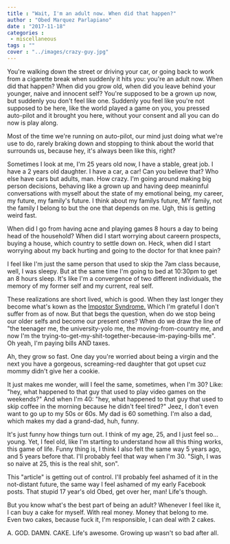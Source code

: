 ```yaml
---
title : "Wait, I'm an adult now. When did that happen?"
author : "Obed Marquez Parlapiano"
date : "2017-11-18"
categories : 
 - miscellaneous
tags : ""
cover : "../images/crazy-guy.jpg"
---
```


You're walking down the street or driving your car, or going back to work from a cigarette break when suddenly it hits you: you're an adult now. When did that happen? When did you grow old, when did you leave behind your younger, naive and innocent self? You're supposed to be a grown up now, but suddenly you don't feel like one. Suddenly you feel like you're not supposed to be here, like the world played a game on you, you pressed auto-pilot and it brought you here, without your consent and all you can do now is play along.

Most of the time we're running on auto-pilot, our mind just doing what we're use to do, rarely braking down and stopping to think about the world that surrounds us, because hey, it's always been like this, right?

Sometimes I look at me, I'm 25 years old now, I have a stable, great job. I have a 2 years old daughter. I have a car, a car! Can you believe that? Who else have cars but adults, man. How crazy. I'm going around making big person decisions, behaving like a grown up and having deep meaninful conversations with myself about the state of my emotional being, my career, my future, my family's future. I think about my familys future, MY family, not the family I belong to but the one that depends on me. Ugh, this is getting weird fast.

When did I go from having acne and playing games 8 hours a day to being head of the household? When did I start worrying about careern prospects, buying a house, which country to settle down on. Heck, when did I start worrying about my back hurting and going to the doctor for that knee pain?

I feel like I'm just the same person that used to skip the 7am class because, well, I was sleepy. But at the same time I'm going to bed at 10:30pm to get an 8 hours sleep. It's like I'm a convergence of two different individuals, the memory of my former self and my current, real self.

These realizations are short lived, which is good. When they last longer they become what's kown as the [Impostor Syndrome.](https://en.wikipedia.org/wiki/Impostor_syndrome) Which I'm grateful I don't suffer from as of now. But that begs the question, when do we stop being our older selfs and become our present ones? When do we draw the line of "the teenager me, the university-yolo me, the moving-from-country me, and now I'm the trying-to-get-my-shit-together-because-im-paying-bills me". Oh yeah, I'm paying bills AND taxes.

Ah, they grow so fast. One day you're worried about being a virgin and the next you have a gorgeous, screaming-red daughter that got upset cuz mommy didn't give her a cookie.

It just makes me wonder, will I feel the same, sometimes, when I'm 30? Like: "hey, what happened to that guy that used to play video games on the weekends?" And when I'm 40: "hey, what happened to that guy that used to skip coffee in the morning because he didn't feel tired?" Jeez, I don't even want to go up to my 50s or 60s. My dad is 60 something. I'm also a dad, which makes my dad a grand-dad, huh, funny.

It's just funny how things turn out. I think of my age, 25, and I just feel so... young. Yet, I feel old, like I'm starting to understand how all this thing works, this game of life. Funny thing is, I think I also felt the same way 5 years ago, and 5 years before that. I'll probably feel that way when I'm 30. "Sigh, I was so naive at 25, this is the real shit, son".

This "article" is getting out of control. I'll probably feel ashamed of it in the not-distant future, the same way I feel ashamed of my early Facebook posts. That stupid 17 year's old Obed, get over her, man! Life's though.

But you know what's the best part of being an adult? Whenever I feel like it, I can buy a cake for myself. With real money. Money that belong to me. Even two cakes, because fuck it, I'm responsible, I can deal with 2 cakes.

A. GOD. DAMN. CAKE. Life's awesome. Growing up wasn't so bad after all.
